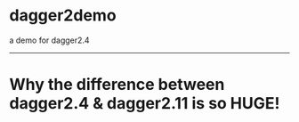 # dagger2demo
a demo for dagger2.4

-------------------

# Why the difference between dagger2.4 & dagger2.11 is so HUGE!
